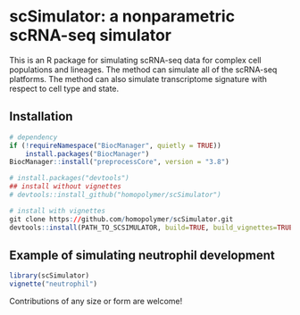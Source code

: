 # scSimulator: a nonparametric scRNA-seq simulator

This is an R package for simulating scRNA-seq data for complex cell populations and lineages. The method can simulate all of the scRNA-seq platforms. The method can also simulate transcriptome signature with respect to cell type and state.

## Installation

```R
# dependency
if (!requireNamespace("BiocManager", quietly = TRUE))
    install.packages("BiocManager")
BiocManager::install("preprocessCore", version = "3.8")

# install.packages("devtools")
## install without vignettes
# devtools::install_github("homopolymer/scSimulator")

# install with vignettes
git clone https://github.com/homopolymer/scSimulator.git
devtools::install(PATH_TO_SCSIMULATOR, build=TRUE, build_vignettes=TRUE, dependiences=TRUE, force=TRUE)
```

## Example of simulating neutrophil development
```R
library(scSimulator)
vignette("neutrophil")
```

Contributions of any size or form are welcome!
